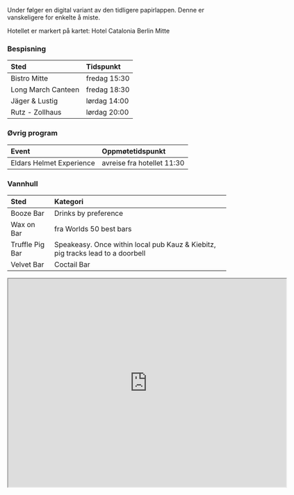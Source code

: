 Under følger en digital variant av den tidligere papirlappen. Denne er vanskeligere for enkelte å miste.

Hotellet er markert på kartet: Hotel Catalonia Berlin Mitte


### Bespisning

|Sted | Tidspunkt|
|:---|:---|
|Bistro Mitte|fredag 15:30|
|Long March Canteen|fredag 18:30|
|Jäger & Lustig|lørdag 14:00|
|Rutz - Zollhaus|lørdag 20:00|

### Øvrig program

|Event|Oppmøtetidspunkt|
|:---|:---|
|Eldars Helmet Experience|avreise fra hotellet 11:30|


### Vannhull

|Sted|Kategori|
|:---|:---|
|Booze Bar|Drinks by preference|
|Wax on Bar|fra Worlds 50 best bars|
|Truffle Pig Bar|Speakeasy. Once within local pub Kauz & Kiebitz, pig tracks lead to a doorbell|
|Velvet Bar |Coctail Bar|

<iframe src="https://www.google.com/maps/d/embed?mid=1BVAbDC3wr_-aPCTGfLnfw-FVyZ1LJd4&ehbc=2E312F" width="640" height="480"></iframe>
